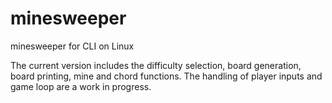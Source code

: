 # minesweeper
minesweeper for CLI on Linux

The current version includes the difficulty selection, board generation, board printing, mine and chord functions.
The handling of player inputs and game loop are a work in progress.
